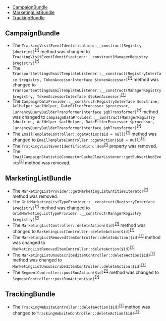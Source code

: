 - [CampaignBundle](#campaignbundle)
- [MarketingListBundle](#marketinglistbundle)
- [TrackingBundle](#trackingbundle)

CampaignBundle
--------------
* The `TrackingVisitEventIdentification::__construct(Registry $doctrine)`<sup>[[?]](https://github.com/oroinc/OroCRMMarketingBundle/tree/4.0.0/src/Oro/Bundle/CampaignBundle/Provider/TrackingVisitEventIdentification.php#L19 "Oro\Bundle\CampaignBundle\Provider\TrackingVisitEventIdentification")</sup> method was changed to `TrackingVisitEventIdentification::__construct(ManagerRegistry $registry)`<sup>[[?]](https://github.com/oroinc/OroCRMMarketingBundle/tree/4.1.0/src/Oro/Bundle/CampaignBundle/Provider/TrackingVisitEventIdentification.php#L22 "Oro\Bundle\CampaignBundle\Provider\TrackingVisitEventIdentification")</sup>
* The `TransportSettingsEmailTemplateListener::__construct(RegistryInterface $registry, TokenAccessorInterface $tokenAccessor)`<sup>[[?]](https://github.com/oroinc/OroCRMMarketingBundle/tree/4.0.0/src/Oro/Bundle/CampaignBundle/Form/EventListener/TransportSettingsEmailTemplateListener.php#L34 "Oro\Bundle\CampaignBundle\Form\EventListener\TransportSettingsEmailTemplateListener")</sup> method was changed to `TransportSettingsEmailTemplateListener::__construct(ManagerRegistry $registry, TokenAccessorInterface $tokenAccessor)`<sup>[[?]](https://github.com/oroinc/OroCRMMarketingBundle/tree/4.1.0/src/Oro/Bundle/CampaignBundle/Form/EventListener/TransportSettingsEmailTemplateListener.php#L34 "Oro\Bundle\CampaignBundle\Form\EventListener\TransportSettingsEmailTemplateListener")</sup>
* The `CampaignDataProvider::__construct(RegistryInterface $doctrine, AclHelper $aclHelper, DateFilterProcessor $processor, CurrencyQueryBuilderTransformerInterface $qbTransformer)`<sup>[[?]](https://github.com/oroinc/OroCRMMarketingBundle/tree/4.0.0/src/Oro/Bundle/CampaignBundle/Dashboard/CampaignDataProvider.php#L35 "Oro\Bundle\CampaignBundle\Dashboard\CampaignDataProvider")</sup> method was changed to `CampaignDataProvider::__construct(ManagerRegistry $doctrine, AclHelper $aclHelper, DateFilterProcessor $processor, CurrencyQueryBuilderTransformerInterface $qbTransformer)`<sup>[[?]](https://github.com/oroinc/OroCRMMarketingBundle/tree/4.1.0/src/Oro/Bundle/CampaignBundle/Dashboard/CampaignDataProvider.php#L35 "Oro\Bundle\CampaignBundle\Dashboard\CampaignDataProvider")</sup>
* The `EmailTemplateController::cgetAction($id = null)`<sup>[[?]](https://github.com/oroinc/OroCRMMarketingBundle/tree/4.0.0/src/Oro/Bundle/CampaignBundle/Controller/Api/Rest/EmailTemplateController.php#L33 "Oro\Bundle\CampaignBundle\Controller\Api\Rest\EmailTemplateController")</sup> method was changed to `EmailTemplateController::cgetAction($id = null)`<sup>[[?]](https://github.com/oroinc/OroCRMMarketingBundle/tree/4.1.0/src/Oro/Bundle/CampaignBundle/Controller/Api/Rest/EmailTemplateController.php#L36 "Oro\Bundle\CampaignBundle\Controller\Api\Rest\EmailTemplateController")</sup>
* The `TrackingVisitEventIdentification::$em`<sup>[[?]](https://github.com/oroinc/OroCRMMarketingBundle/tree/4.0.0/src/Oro/Bundle/CampaignBundle/Provider/TrackingVisitEventIdentification.php#L14 "Oro\Bundle\CampaignBundle\Provider\TrackingVisitEventIdentification::$em")</sup> property was removed.
* The `EmailCampaignStatisticConnectorCacheClearListener::getSubscribedEvents`<sup>[[?]](https://github.com/oroinc/OroCRMMarketingBundle/tree/4.0.0/src/Oro/Bundle/CampaignBundle/EventListener/EmailCampaignStatisticConnectorCacheClearListener.php#L31 "Oro\Bundle\CampaignBundle\EventListener\EmailCampaignStatisticConnectorCacheClearListener::getSubscribedEvents")</sup> method was removed.

MarketingListBundle
-------------------
* The `MarketingListProvider::getMarketingListEntitiesIterator`<sup>[[?]](https://github.com/oroinc/OroCRMMarketingBundle/tree/4.0.0/src/Oro/Bundle/MarketingListBundle/Provider/MarketingListProvider.php#L144 "Oro\Bundle\MarketingListBundle\Provider\MarketingListProvider::getMarketingListEntitiesIterator")</sup> method was removed.
* The `GridMarketingListTypeProvider::__construct(RegistryInterface $registry)`<sup>[[?]](https://github.com/oroinc/OroCRMMarketingBundle/tree/4.0.0/src/Oro/Bundle/MarketingListBundle/Datagrid/GridMarketingListTypeProvider.php#L20 "Oro\Bundle\MarketingListBundle\Datagrid\GridMarketingListTypeProvider")</sup> method was changed to `GridMarketingListTypeProvider::__construct(ManagerRegistry $registry)`<sup>[[?]](https://github.com/oroinc/OroCRMMarketingBundle/tree/4.1.0/src/Oro/Bundle/MarketingListBundle/Datagrid/GridMarketingListTypeProvider.php#L20 "Oro\Bundle\MarketingListBundle\Datagrid\GridMarketingListTypeProvider")</sup>
* The `MarketingListController::deleteAction($id)`<sup>[[?]](https://github.com/oroinc/OroCRMMarketingBundle/tree/4.0.0/src/Oro/Bundle/MarketingListBundle/Controller/Api/Rest/MarketingListController.php#L35 "Oro\Bundle\MarketingListBundle\Controller\Api\Rest\MarketingListController")</sup> method was changed to `MarketingListController::deleteAction($id)`<sup>[[?]](https://github.com/oroinc/OroCRMMarketingBundle/tree/4.1.0/src/Oro/Bundle/MarketingListBundle/Controller/Api/Rest/MarketingListController.php#L37 "Oro\Bundle\MarketingListBundle\Controller\Api\Rest\MarketingListController")</sup>
* The `MarketingListRemovedItemController::deleteAction($id)`<sup>[[?]](https://github.com/oroinc/OroCRMMarketingBundle/tree/4.0.0/src/Oro/Bundle/MarketingListBundle/Controller/Api/Rest/MarketingListRemovedItemController.php#L50 "Oro\Bundle\MarketingListBundle\Controller\Api\Rest\MarketingListRemovedItemController")</sup> method was changed to `MarketingListRemovedItemController::deleteAction($id)`<sup>[[?]](https://github.com/oroinc/OroCRMMarketingBundle/tree/4.1.0/src/Oro/Bundle/MarketingListBundle/Controller/Api/Rest/MarketingListRemovedItemController.php#L52 "Oro\Bundle\MarketingListBundle\Controller\Api\Rest\MarketingListRemovedItemController")</sup>
* The `MarketingListUnsubscribedItemController::deleteAction($id)`<sup>[[?]](https://github.com/oroinc/OroCRMMarketingBundle/tree/4.0.0/src/Oro/Bundle/MarketingListBundle/Controller/Api/Rest/MarketingListUnsubscribedItemController.php#L50 "Oro\Bundle\MarketingListBundle\Controller\Api\Rest\MarketingListUnsubscribedItemController")</sup> method was changed to `MarketingListUnsubscribedItemController::deleteAction($id)`<sup>[[?]](https://github.com/oroinc/OroCRMMarketingBundle/tree/4.1.0/src/Oro/Bundle/MarketingListBundle/Controller/Api/Rest/MarketingListUnsubscribedItemController.php#L52 "Oro\Bundle\MarketingListBundle\Controller\Api\Rest\MarketingListUnsubscribedItemController")</sup>
* The `SegmentController::postRunAction($id)`<sup>[[?]](https://github.com/oroinc/OroCRMMarketingBundle/tree/4.0.0/src/Oro/Bundle/MarketingListBundle/Controller/Api/Rest/SegmentController.php#L29 "Oro\Bundle\MarketingListBundle\Controller\Api\Rest\SegmentController")</sup> method was changed to `SegmentController::postRunAction($id)`<sup>[[?]](https://github.com/oroinc/OroCRMMarketingBundle/tree/4.1.0/src/Oro/Bundle/MarketingListBundle/Controller/Api/Rest/SegmentController.php#L33 "Oro\Bundle\MarketingListBundle\Controller\Api\Rest\SegmentController")</sup>

TrackingBundle
--------------
* The `TrackingWebsiteController::deleteAction($id)`<sup>[[?]](https://github.com/oroinc/OroCRMMarketingBundle/tree/4.0.0/src/Oro/Bundle/TrackingBundle/Controller/Api/Rest/TrackingWebsiteController.php#L36 "Oro\Bundle\TrackingBundle\Controller\Api\Rest\TrackingWebsiteController")</sup> method was changed to `TrackingWebsiteController::deleteAction($id)`<sup>[[?]](https://github.com/oroinc/OroCRMMarketingBundle/tree/4.1.0/src/Oro/Bundle/TrackingBundle/Controller/Api/Rest/TrackingWebsiteController.php#L41 "Oro\Bundle\TrackingBundle\Controller\Api\Rest\TrackingWebsiteController")</sup>

